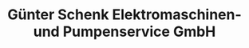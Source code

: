 ---
title: "Günter Schenk Elektromaschinen- und Pumpenservice GmbH"
url: /trier/guenter-schenk-elektromaschinen-und-pumpenservice-gmbh-im-pi-park/
shop: Allgemein
---